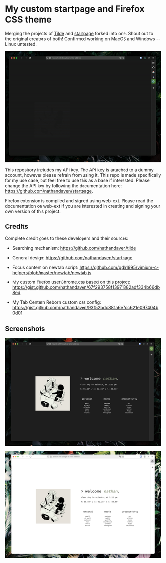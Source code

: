 # My custom startpage and Firefox CSS theme

Merging the projects of [Tilde](https://github.com/nathandaven/tilde) and [startpage](https://github.com/nathandaven/startpage) forked into one. Shout out to the original creators of both! Confirmed working on MacOS and Windows -- Linux untested.

![startpage](preview.gif)

This repository includes my API key. The API key is attached to a dummy account, however please refrain from using it. This repo is made specifically for my use case, but feel free to use this as a base if interested. Please change the API key by following the documentation here: https://github.com/nathandaven/startpage.

Firefox extension is compiled and signed using web-ext. Please read the documentation on web-ext if you are interested in creating and signing your own version of this project.


## Credits

Complete credit goes to these developers and their sources:

- Searching mechanism: 
https://github.com/nathandaven/tilde

- General design:
https://github.com/nathandaven/startpage

- Focus content on newtab script: 
https://github.com/gdh1995/vimium-c-helpers/blob/master/newtab/newtab.js

- My custom Firefox userChrome.css based on this [project](https://github.com/ranmaru22/firefox-vertical-tabs):  
https://gist.github.com/nathandaven/67f293758f13971882adf334b66db8ed

- My Tab Centern Reborn custom css config: 
https://gist.github.com/nathandaven/93f52bdc881a6e7cc621e097404b0d01


## Screenshots

![startpage](dark-screenshot.png)

![startpage](light-screenshot.png)
